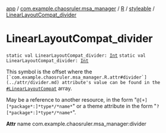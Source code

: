 [app](../../../index.md) / [com.example.chaosruler.msa_manager](../../index.md) / [R](../index.md) / [styleable](index.md) / [LinearLayoutCompat_divider](.)

# LinearLayoutCompat_divider

`static val LinearLayoutCompat_divider: `[`Int`](https://kotlinlang.org/api/latest/jvm/stdlib/kotlin/-int/index.html)
`static val LinearLayoutCompat_divider: `[`Int`](https://kotlinlang.org/api/latest/jvm/stdlib/kotlin/-int/index.html)

This symbol is the offset where the ``[`com.example.chaosruler.msa_manager.R.attr#divider`](../attr/divider.md) attribute's value can be found in the ``[`#LinearLayoutCompat`](-linear-layout-compat.md) array.

May be a reference to another resource, in the form "`@[+][*package*:]*type*/*name*`" or a theme attribute in the form "`?[*package*:]*type*/*name*`".

**Attr**
name com.example.chaosruler.msa_manager:divider

